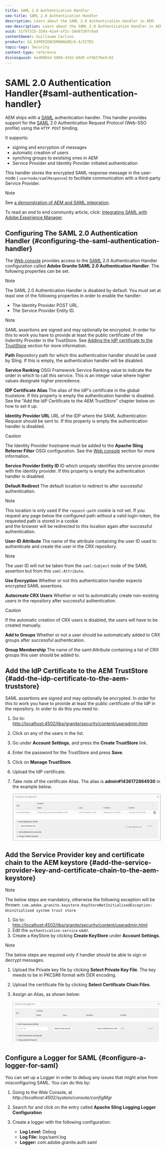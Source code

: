 ```yaml
---
title: SAML 2.0 Authentication Handler
seo-title: SAML 2.0 Authentication Handler
description: Learn about the SAML 2.0 Authentication Handler in AEM.
seo-description: Learn about the SAML 2.0 Authentication Handler in AEM.
uuid: 51f97315-350a-42a4-af2c-2de87307c6ad
contentOwner: Guillaume Carlino
products: SG_EXPERIENCEMANAGER/6.4/SITES
topic-tags: Security
content-type: reference
discoiquuid: 6ed09b5d-5089-43d2-b9d5-e7db57be5c02
---
```


# SAML 2.0 Authentication Handler{#saml-authentication-handler}

AEM ships with a [SAML](http://saml.xml.org/saml-specifications) authentication handler. This handler provides support for the [SAML](http://saml.xml.org/saml-specifications) 2.0 Authentication Request Protocol (Web-SSO profile) using the `HTTP POST` binding.

It supports:

* signing and encryption of messages
* automatic creation of users  
* synching groups to existsing ones in AEM
* Service Provider and Identity Provider initiated authentication

This handler stores the encrypted SAML response message in the user-node ( `usernode/samlResponse`) to facilitate communication with a third-party Service Provider.

>[!NOTE]
>
>See [a demonstration of AEM and SAML integration](https://helpx.adobe.com/cq/kb/saml-demo.html).
>
>To read an end to end community article, click: [Integrating SAML with Adobe Experience Manager](https://helpx.adobe.com/experience-manager/using/aem63_saml.html).

## Configuring The SAML 2.0 Authentication Handler {#configuring-the-saml-authentication-handler}

The [Web console](/help/sites/deploying/using/configuring-osgi.md) provides access to the [SAML](http://saml.xml.org/saml-specifications) 2.0 Authentication Handler configuration called **Adobe Granite SAML 2.0 Authentication Handler**. The following properties can be set.

>[!NOTE]
>
>The SAML 2.0 Authentication Handler is disabled by default. You must set at least one of the following properties in order to enable the handler: 
>
>* The Identity Provider POST URL.  
>* The Service Provider Entity ID.
>

>[!NOTE]
>
>SAML assertions are signed and may optionally be encrypted. In order for this to work you have to provide at least the public certificate of the Indentity Provider in the TrustStore. See [Adding the IdP certificate to the TrustStore](/help/sites/administering/using/saml-2-0-authenticationhandler.md#add-the-idp-certificate-to-the-aem-truststore) section for more information.

**Path** Repository path for which this authentication handler should be used by Sling. If this is empty, the authentication handler will be disabled.

**Service Ranking** OSGi Framework Service Ranking value to indicate the order in which to call this service. This is an integer value where higher values designate higher precedence.

**IDP Certificate Alias** The alias of the IdP's certificate in the global truststore. If this property is empty the authentication handler is disabled. See the "Add the IdP Certificate to the AEM TrustStore" chapter below on how to set it up.

**Identity Provider URL** URL of the IDP where the SAML Authentication Request should be sent to. If this property is empty the authentication handler is disabled.

>[!CAUTION]
>
>The Identity Provider hostname must be added to the **Apache Sling Referrer Filter** OSGi configuration. See the [Web console](/help/sites/deploying/using/configuring-osgi.md) section for more information.

**Service Provider Entity ID** ID which uniquely identifies this service provider with the identity provider. If this property is empty the authentication handler is disabled.

**Default Redirect** The default location to redirect to after successful authentication.

>[!NOTE]
>
>This location is only used if the `request-path` cookie is not set. If you request any page below the configured path without a valid login-token, the requested path is stored in a cookie  
>and the browser will be redirected to this location again after successful authentication.

**User-ID Attribute** The name of the attribute containing the user ID used to authenticate and create the user in the CRX repository.

>[!NOTE]
>
>The user ID will not be taken from the `saml:Subject` node of the SAML assertion but from this `saml:Attribute`.

**Use Encryption** Whether or not this authentication handler expects encrypted SAML assertions.

**Autocreate CRX Users** Whether or not to automatically create non-existing users in the repository after successful authentication.

>[!CAUTION]
>
>If the automatic creation of CRX users is disabled, the users will have to be created manually.

**Add to Groups** Whether or not a user should be automatically added to CRX groups after successful authentication.

**Group Membership** The name of the saml:Attribute containing a list of CRX groups this user should be added to.

## Add the IdP Certificate to the AEM TrustStore {#add-the-idp-certificate-to-the-aem-truststore}

SAML assertions are signed and may optionally be encrypted. In order for this to work you have to provide at least the public certificate of the IdP in the repository. In order to do this you need to:

1. Go to: [http://localhost:4502/libs/granite/security/content/useradmin.html](http://localhost:4502/libs/granite/security/content/useradmin.html)
1. Click on any of the users in the list.
1. Go under **Account Settings**, and press the **Create TrustStore** link.
1. Enter the password for the TrustStore and press **Save**.
1. Click on **Manage TrustStore**.
1. Upload the IdP certificate.
1. Take note of the certificate Alias. The alias is **admin#1436172864930** in the example below.

   ![](assets/chlimage_1-372.png)

## Add the Service Provider key and certificate chain to the AEM keystore {#add-the-service-provider-key-and-certificate-chain-to-the-aem-keystore}

>[!NOTE]
>
>The below steps are mandatory, otherwise the following exception will be thrown: `com.adobe.granite.keystore.KeyStoreNotInitialisedException: Uninitialised system trust store`

1. Go to: [http://localhost:4502/libs/granite/security/content/useradmin.html](http://localhost:4502/libs/granite/security/content/useradmin.html)
1. Edit the `authentication-service` user.
1. Create a KeyStore by clicking **Create KeyStore** under **Account Settings**.

>[!NOTE]
>
>The below steps are required only if handler should be able to sign or decrypt messages.

1. Upload the Private key file by clicking **Select Private Key File**. The key meeds to be in PKCS#8 format with DER encoding. 
1. Upload the certificate file by clicking **Select Certificate Chain Files**.
1. Assign an Alias, as shown below:

   ![](assets/chlimage_1-373.png)

## Configure a Logger for SAML {#configure-a-logger-for-saml}

You can set up a Logger in order to debug any issues that might arise from misconfiguring SAML. You can do this by:

1. Going to the Web Console, at *http://localhost:4502/system/console/configMgr*
1. Search for and click on the entry called **Apache Sling Logging Logger Configuration**
1. Create a logger with the following configuration:

    * **Log Level:** Debug
    * **Log File:** logs/saml.log
    * **Logger:** com.adobe.granite.auth.saml


